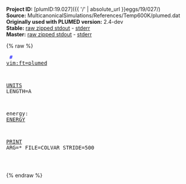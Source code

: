 **Project ID:** [plumID:19.027]({{ '/' | absolute_url }}eggs/19/027/)  
**Source:** MulticanonicalSimulations/References/Temp600K/plumed.dat  
**Originally used with PLUMED version:** 2.4-dev  
**Stable:** [raw zipped stdout](plumed.dat.plumed.stdout.txt.zip) - [stderr](plumed.dat.plumed.stderr)  
**Master:** [raw zipped stdout](plumed.dat.plumed_master.stdout.txt.zip) - [stderr](plumed.dat.plumed_master.stderr)  

{% raw %}<pre>
<span style="color:blue"># <a href="https://plumed.github.io/doc-master/user-doc/html/_vim_syntax.html">vim:ft=plumed</a></span>

<a href="https://plumed.github.io/doc-master/user-doc/html/_u_n_i_t_s.html">UNITS</a> LENGTH=A

energy: <a href="https://plumed.github.io/doc-master/user-doc/html/_e_n_e_r_g_y.html">ENERGY</a>

<a href="https://plumed.github.io/doc-master/user-doc/html/_p_r_i_n_t.html">PRINT</a> ARG=* FILE=COLVAR STRIDE=500

</pre>{% endraw %}
